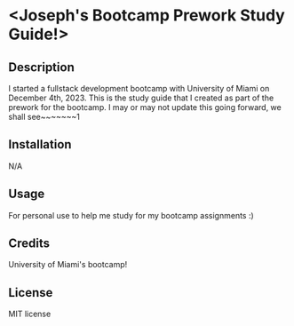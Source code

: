 # <Joseph's Bootcamp Prework Study Guide!>

## Description

I started a fullstack development bootcamp with University of Miami on December 4th, 2023. This is the study guide that I created as part of the prework for the bootcamp. I may or may not update this going forward, we shall see~~~~~~~1

## Installation

N/A

## Usage

For personal use to help me study for my bootcamp assignments :)

## Credits

University of Miami's bootcamp!

## License

MIT license


